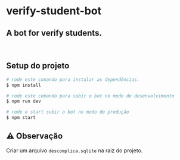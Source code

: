 # verify-student-bot

## A bot for verify students.

<br/>

## Setup do projeto

```bash
# rode este comando para instalar as dependências.
$ npm install

# rode este comando para subir o bot no modo de desenvolvimento
$ npm run dev

# rode o start subir o bot no modo de produção
$ npm start
```

## ⚠️ Observação
Criar um arquivo `descomplica.sqlite` na raiz do projeto. 
